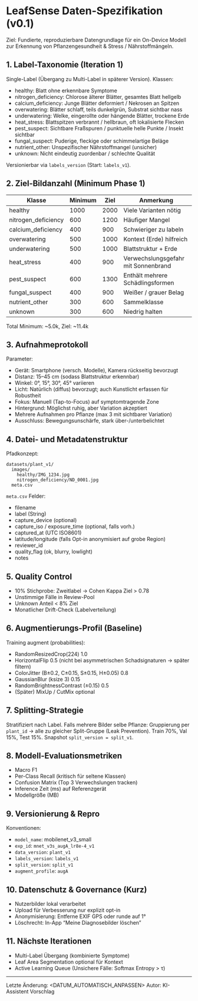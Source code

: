 # LeafSense Daten-Spezifikation (v0.1)

Ziel: Fundierte, reproduzierbare Datengrundlage für ein On-Device Modell zur Erkennung von Pflanzengesundheit & Stress / Nährstoffmängeln.

## 1. Label-Taxonomie (Iteration 1)
Single-Label (Übergang zu Multi-Label in späterer Version). Klassen:
- healthy: Blatt ohne erkennbare Symptome
- nitrogen_deficiency: Chlorose älterer Blätter, gesamtes Blatt hellgelb
- calcium_deficiency: Junge Blätter deformiert / Nekrosen an Spitzen
- overwatering: Blätter schlaff, teils dunkelgrün, Substrat sichtbar nass
- underwatering: Welke, eingerollte oder hängende Blätter, trockene Erde
- heat_stress: Blattspitzen verbrannt / hellbraun, oft lokalisierte Flecken
- pest_suspect: Sichtbare Fraßspuren / punktuelle helle Punkte / Insekt sichtbar
- fungal_suspect: Puderige, fleckige oder schimmelartige Beläge
- nutrient_other: Unspezifischer Nährstoffmangel (unsicher)
- unknown: Nicht eindeutig zuordenbar / schlechte Qualität

Versionierbar via `labels_version` (Start: `labels_v1`).

## 2. Ziel-Bildanzahl (Minimum Phase 1)
| Klasse | Minimum | Ziel | Anmerkung |
| ------ | ------- | ---- | --------- |
| healthy | 1000 | 2000 | Viele Varianten nötig |
| nitrogen_deficiency | 600 | 1200 | Häufiger Mangel |
| calcium_deficiency | 400 | 900 | Schwieriger zu labeln |
| overwatering | 500 | 1000 | Kontext (Erde) hilfreich |
| underwatering | 500 | 1000 | Blattstruktur + Erde |
| heat_stress | 400 | 900 | Verwechslungsgefahr mit Sonnenbrand |
| pest_suspect | 600 | 1300 | Enthält mehrere Schädlingsformen |
| fungal_suspect | 400 | 900 | Weißer / grauer Belag |
| nutrient_other | 300 | 600 | Sammelklasse |
| unknown | 300 | 600 | Niedrig halten |
Total Minimum: ~5.0k, Ziel: ~11.4k

## 3. Aufnahmeprotokoll
Parameter:
- Gerät: Smartphone (versch. Modelle), Kamera rückseitig bevorzugt
- Distanz: 15–45 cm (sodass Blattstruktur erkennbar)
- Winkel: 0°, 15°, 30°, 45° variieren
- Licht: Natürlich (diffus) bevorzugt; auch Kunstlicht erfassen für Robustheit
- Fokus: Manuell (Tap-to-Focus) auf symptomtragende Zone
- Hintergrund: Möglichst ruhig, aber Variation akzeptiert
- Mehrere Aufnahmen pro Pflanze (max 3 mit sichtbarer Variation)
- Ausschluss: Bewegungsunschärfe, stark über-/unterbelichtet

## 4. Datei- und Metadatenstruktur
Pfadkonzept:
```
datasets/plant_v1/
  images/
    healthy/IMG_1234.jpg
    nitrogen_deficiency/ND_0001.jpg
  meta.csv
```
`meta.csv` Felder:
- filename
- label (String)
- capture_device (optional)
- capture_iso / exposure_time (optional, falls vorh.)
- captured_at (UTC ISO8601)
- latitude/longitude (falls Opt-in anonymisiert auf grobe Region)
- reviewer_id
- quality_flag (ok, blurry, lowlight)
- notes

## 5. Quality Control
- 10% Stichprobe: Zweitlabel → Cohen Kappa Ziel > 0.78
- Unstimmige Fälle in Review-Pool
- Unknown Anteil < 8% Ziel
- Monatlicher Drift-Check (Labelverteilung)

## 6. Augmentierungs-Profil (Baseline)
Training augment (probabilities):
- RandomResizedCrop(224) 1.0
- HorizontalFlip 0.5 (nicht bei asymmetrischen Schadsignaturen → später filtern)
- ColorJitter (B±0.2, C±0.15, S±0.15, H±0.05) 0.8
- GaussianBlur (ksize 3) 0.15
- RandomBrightnessContrast (±0.15) 0.5
- (Später) MixUp / CutMix optional

## 7. Splitting-Strategie
Stratifiziert nach Label. Falls mehrere Bilder selbe Pflanze: Gruppierung per `plant_id` → alle zu gleicher Split-Gruppe (Leak Prevention).
Train 70%, Val 15%, Test 15%.
Snapshot `split_version = split_v1`.

## 8. Modell-Evaluationsmetriken
- Macro F1
- Per-Class Recall (kritisch für seltene Klassen)
- Confusion Matrix (Top 3 Verwechslungen tracken)
- Inference Zeit (ms) auf Referenzgerät
- Modellgröße (MB)

## 9. Versionierung & Repro
Konventionen:
- `model_name`: mobilenet_v3_small
- `exp_id`: `mnet_v3s_augA_lr8e-4_v1`
- `data_version`: `plant_v1`
- `labels_version`: `labels_v1`
- `split_version`: `split_v1`
- `augment_profile`: `augA`

## 10. Datenschutz & Governance (Kurz)
- Nutzerbilder lokal verarbeitet
- Upload für Verbesserung nur explizit opt-in
- Anonymisierung: Entferne EXIF GPS oder runde auf 1°
- Löschrecht: In-App “Meine Diagnosebilder löschen”

## 11. Nächste Iterationen
- Multi-Label Übergang (kombinierte Symptome)
- Leaf Area Segmentation optional für Kontext
- Active Learning Queue (Unsichere Fälle: Softmax Entropy > τ)

---
Letzte Änderung: <DATUM_AUTOMATISCH_ANPASSEN>
Autor: KI-Assistent Vorschlag
